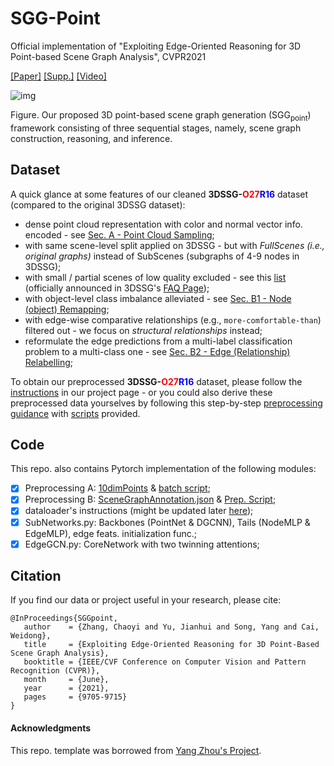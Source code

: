 # SGG-Point

Official implementation of "Exploiting Edge-Oriented Reasoning for 3D Point-based Scene Graph Analysis", CVPR2021

[[Paper]](https://arxiv.org/pdf/2103.05558.pdf) [[Supp.]](https://sggpoint.github.io/supplementary.pdf) [[Video]](https://sggpoint.github.io/#video)

![img](docs/teaser.png)

Figure. Our proposed 3D point-based scene graph generation (SGG<sub>point</sub>) framework consisting of three sequential stages, namely, scene graph construction, reasoning, and inference.

## Dataset

A quick glance at some features of our cleaned <b>3DSSG-<font color="red">O27</font><font color="blue">R16</font></b> dataset (compared to the original 3DSSG dataset):
* dense point cloud representation with color and normal vector info. encoded - see [Sec. A - Point Cloud Sampling](https://chaoyivision.github.io/SGGpoint/#a-point-cloud-sampling);
* with same scene-level split applied on 3DSSG - but with <i>FullScenes (i.e., original graphs)</i> instead of SubScenes (subgraphs of 4-9 nodes in 3DSSG);
* with small / partial scenes of low quality excluded - see this [list](http://campar.in.tum.de/files/3RScan/partial.txt) (officially announced in 3DSSG's [FAQ Page](https://github.com/WaldJohannaU/3RScan/blob/master/FAQ.md#some-scenes-in-3rscan-seem-to-be-quite-small--partial-whys-that));
* with object-level class imbalance alleviated - see [Sec. B1 - Node (object) Remapping](https://chaoyivision.github.io/SGGpoint/#b-updates-on-scene-graph-annotations);
* with edge-wise comparative relationships (e.g., `more-comfortable-than`) filtered out - we focus on <i>structural relationships</i> instead;
* reformulate the edge predictions from a multi-label classification problem to a multi-class one - see [Sec. B2 - Edge (Relationship) Relabelling](https://chaoyivision.github.io/SGGpoint/#b-updates-on-scene-graph-annotations);

To obtain our preprocessed <b>3DSSG-<font color="red">O27</font><font color="blue">R16</font></b> dataset, please follow the [instructions](https://sggpoint.github.io/#dataset) in our project page - or you could also derive these preprocessed data yourselves by following this step-by-step [preprocessing guidance](https://chaoyivision.github.io/SGGpoint/#dataset-preprocessing) with [scripts](https://github.com/chaoyivision/SGGpoint/blob/main/preprocessing/) provided. 

## Code 

This repo. also contains Pytorch implementation of the following modules:
- [x] Preprocessing A: [10dimPoints](https://chaoyivision.github.io/SGGpoint/#a-point-cloud-sampling) & [batch script](https://github.com/chaoyivision/SGGpoint/blob/main/preprocessing/point_cloud_sampling.bash);
- [x] Preprocessing B: [SceneGraphAnnotation.json](https://chaoyivision.github.io/SGGpoint/#b-updates-on-scene-graph-annotations) & [Prep. Script](https://github.com/chaoyivision/SGGpoint/blob/main/preprocessing/scene_graph_remapping.ipynb);
- [x] dataloader's instructions (might be updated later [here](https://chaoyivision.github.io/SGGpoint/#last-few-steps));
- [x] SubNetworks.py: Backbones (PointNet & DGCNN), Tails (NodeMLP & EdgeMLP), edge feats. initialization func.;
- [x] EdgeGCN.py: CoreNetwork with two twinning attentions;

## Citation

If you find our data or project useful in your research, please cite:

```
@InProceedings{SGGpoint,
   author    = {Zhang, Chaoyi and Yu, Jianhui and Song, Yang and Cai, Weidong},
   title     = {Exploiting Edge-Oriented Reasoning for 3D Point-Based Scene Graph Analysis},
   booktitle = {IEEE/CVF Conference on Computer Vision and Pattern Recognition (CVPR)},
   month     = {June},
   year      = {2021},
   pages     = {9705-9715}
}
```
#### Acknowledgments
This repo. template was borrowed from [Yang Zhou's Project](https://github.com/yzhou359/3DIndoor-SceneGraphNet).
